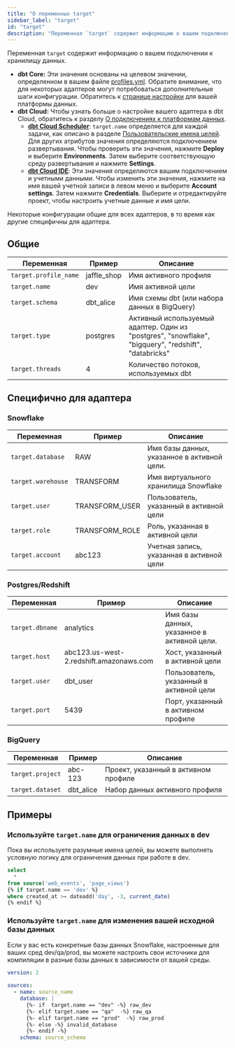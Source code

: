 ```yaml
---
title: "О переменных target"
sidebar_label: "target"
id: "target"
description: "Переменная `target` содержит информацию о вашем подключении к хранилищу данных."
---
```


Переменная `target` содержит информацию о вашем подключении к хранилищу данных.

- **dbt Core:** Эти значения основаны на целевом значении, определенном в вашем файле [profiles.yml](/docs/core/connect-data-platform/profiles.yml). Обратите внимание, что для некоторых адаптеров могут потребоваться дополнительные шаги конфигурации. Обратитесь к [странице настройки](/docs/core/connect-data-platform/about-core-connections) для вашей платформы данных.
- **dbt Cloud:** Чтобы узнать больше о настройке вашего адаптера в dbt Cloud, обратитесь к разделу [О подключениях к платформам данных](/docs/cloud/connect-data-platform/about-connections).
   - **[dbt Cloud Scheduler](/docs/deploy/job-scheduler)**: `target.name` определяется для каждой задачи, как описано в разделе [Пользовательские имена целей](/docs/build/custom-target-names). Для других атрибутов значения определяются подключением развертывания. Чтобы проверить эти значения, нажмите **Deploy** и выберите **Environments**. Затем выберите соответствующую среду развертывания и нажмите **Settings**.
   - **[dbt Cloud IDE](/docs/cloud/dbt-cloud-ide/develop-in-the-cloud)**: Эти значения определяются вашим подключением и учетными данными. Чтобы изменить эти значения, нажмите на имя вашей учетной записи в левом меню и выберите **Account settings**. Затем нажмите **Credentials**. Выберите и отредактируйте проект, чтобы настроить учетные данные и имя цели.

Некоторые конфигурации общие для всех адаптеров, в то время как другие специфичны для адаптера.

## Общие
| Переменная | Пример | Описание |
| -------- | ------- | ----------- |
| `target.profile_name` | jaffle_shop | Имя активного профиля |
| `target.name` | dev | Имя активной цели |
| `target.schema` | dbt_alice | Имя схемы dbt (или набора данных в BigQuery) |
| `target.type` | postgres | Активный используемый адаптер. Один из "postgres", "snowflake", "bigquery", "redshift", "databricks" |
| `target.threads` | 4 | Количество потоков, используемых dbt |


## Специфично для адаптера
### Snowflake

| Переменная | Пример | Описание |
| -------- | ------- | ----------- |
| `target.database` | RAW | Имя базы данных, указанное в активной цели. |
| `target.warehouse` | TRANSFORM | Имя виртуального хранилища Snowflake |
| `target.user` | TRANSFORM_USER | Пользователь, указанный в активной цели |
| `target.role` | TRANSFORM_ROLE | Роль, указанная в активной цели |
| `target.account` | abc123 | Учетная запись, указанная в активной цели |

### Postgres/Redshift

| Переменная | Пример | Описание |
| -------- | ------- | ----------- |
| `target.dbname` | analytics | Имя базы данных, указанное в активной цели. |
| `target.host` | abc123.us-west-2.redshift.amazonaws.com | Хост, указанный в активной цели |
| `target.user` | dbt_user | Пользователь, указанный в активной цели |
| `target.port` | 5439 | Порт, указанный в активном профиле |

### BigQuery

| Переменная | Пример | Описание |
| -------- | ------- | ----------- |
| `target.project` | abc-123 | Проект, указанный в активном профиле |
| `target.dataset` | dbt_alice | Набор данных активного профиля |

## Примеры

### Используйте `target.name` для ограничения данных в dev

Пока вы используете разумные имена целей, вы можете выполнять условную логику для ограничения данных при работе в dev.

```sql
select
  *
from source('web_events', 'page_views')
{% if target.name == 'dev' %}
where created_at >= dateadd('day', -3, current_date)
{% endif %}
```

### Используйте `target.name` для изменения вашей исходной базы данных

Если у вас есть конкретные базы данных Snowflake, настроенные для ваших сред dev/qa/prod, вы можете настроить свои источники для компиляции в разные базы данных в зависимости от вашей среды.

```yml
version: 2
 
sources:
  - name: source_name 
    database: |
      {%- if  target.name == "dev" -%} raw_dev
      {%- elif target.name == "qa"  -%} raw_qa
      {%- elif target.name == "prod"  -%} raw_prod
      {%- else -%} invalid_database
      {%- endif -%}
    schema: source_schema
```